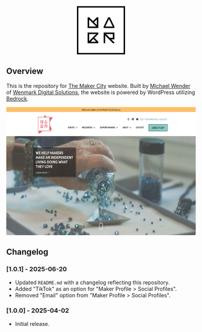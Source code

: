 <div align="center"><a href="https://themakercity.org" target="_blank"><img src="web/app/themes/themakercity-child/lib/img/maker-icon_512x512.png" width="128" height="128" /></a></div>

## Overview

This is the repository for [The Maker City](https://themakercity.org) website. Built by [Michael Wender](https://mwender.com) of [Wenmark Digital Solutions](https://wenmarkdigital.com), the website is powered by WordPress utilizing [Bedrock](https://roots.io/bedrock/).

<div align="center"><a href="https://themakercity.org" target="_blank"><img src="web/app/themes/themakercity-child/lib/img/themakercity_screenshot.jpg" width="600" height="340" /></a></div>

## Changelog

### [1.0.1] - 2025-06-20
- Updated `README.md` with a changelog reflecting this repository.
- Added "TikTok" as an option for "Maker Profile > Social Profiles".
- Removed "Email" option from "Maker Profile > Social Profiles".

### [1.0.0] - 2025-04-02
- Initial release.
